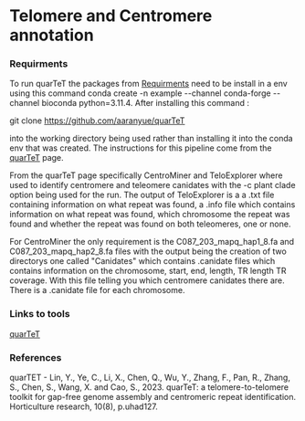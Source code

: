 # Telomere and Centromere annotation

### Requirments
To run quarTeT the packages from [Requirments](https://github.com/mbxss28/LIFE4136_rotation3_Group3/blob/main/Repeats_Annotation/requirements.txt) need to be install in a env using this command conda create -n example --channel conda-forge --channel bioconda python=3.11.4. After installing this command :

git clone https://github.com/aaranyue/quarTeT 

into the working directory being used rather than installing it into the conda env that was created. The instructions for this pipeline come from the [quarTeT](https://github.com/aaranyue/quarTeT) page.


From the quarTeT page specifically CentroMiner and TeloExplorer where used to identify centromere and teleomere canidates with the -c plant clade option being used for the run. The output of TeloExplorer is a a .txt file containing information on what repeat was found, a .info file which contains information on what repeat was found, which chromosome the repeat was found and whether the repeat was found on both teleomeres, one or none.

For CentroMiner the only requirement is the C087_203_mapq_hap1_8.fa and C087_203_mapq_hap2_8.fa files with the output being the creation of two directorys one called "Canidates" which contains .canidate files which contains information on the chromosome, start, end, length, TR length TR coverage. With this file telling you which centromere canidates there are. There is a .canidate file for each chromosome.  


### Links to tools

[quarTeT](https://github.com/aaranyue/quarTeT)

### References 

quarTET - Lin, Y., Ye, C., Li, X., Chen, Q., Wu, Y., Zhang, F., Pan, R., Zhang, S., Chen, S., Wang, X. and Cao, S., 2023. quarTeT: a telomere-to-telomere toolkit for gap-free genome assembly and centromeric repeat identification. Horticulture research, 10(8), p.uhad127.
